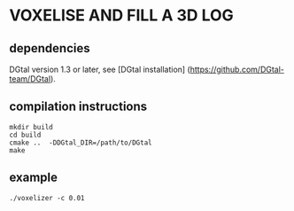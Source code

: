 # VOXELISE AND FILL A 3D LOG
## dependencies
DGtal version 1.3 or later, see [DGtal installation] (https://github.com/DGtal-team/DGtal).
## compilation instructions
```
mkdir build
cd build
cmake ..  -DDGtal_DIR=/path/to/DGtal
make
```
## example
```
./voxelizer -c 0.01
```
